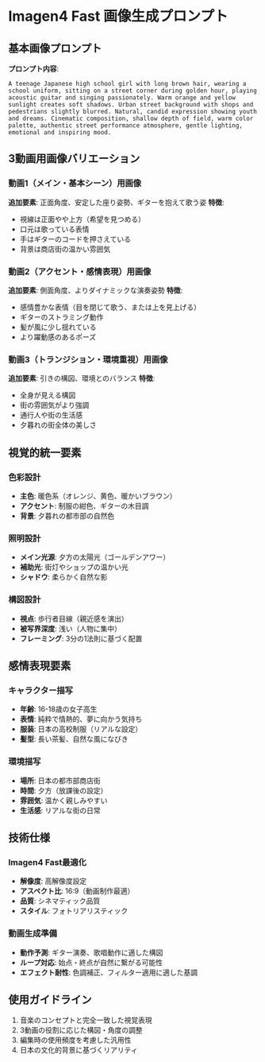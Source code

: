 # Imagen4 Fast 画像生成プロンプト

## 基本画像プロンプト
**プロンプト内容**:
```
A teenage Japanese high school girl with long brown hair, wearing a school uniform, sitting on a street corner during golden hour, playing acoustic guitar and singing passionately. Warm orange and yellow sunlight creates soft shadows. Urban street background with shops and pedestrians slightly blurred. Natural, candid expression showing youth and dreams. Cinematic composition, shallow depth of field, warm color palette, authentic street performance atmosphere, gentle lighting, emotional and inspiring mood.
```

## 3動画用画像バリエーション

### 動画1（メイン・基本シーン）用画像
**追加要素**: 正面角度、安定した座り姿勢、ギターを抱えて歌う姿
**特徴**: 
- 視線は正面やや上方（希望を見つめる）
- 口元は歌っている表情
- 手はギターのコードを押さえている
- 背景は商店街の温かい雰囲気

### 動画2（アクセント・感情表現）用画像
**追加要素**: 側面角度、よりダイナミックな演奏姿勢
**特徴**:
- 感情豊かな表情（目を閉じて歌う、または上を見上げる）
- ギターのストラミング動作
- 髪が風に少し揺れている
- より躍動感のあるポーズ

### 動画3（トランジション・環境重視）用画像
**追加要素**: 引きの構図、環境とのバランス
**特徴**:
- 全身が見える構図
- 街の雰囲気がより強調
- 通行人や街の生活感
- 夕暮れの街全体の美しさ

## 視覚的統一要素

### 色彩設計
- **主色**: 暖色系（オレンジ、黄色、暖かいブラウン）
- **アクセント**: 制服の紺色、ギターの木目調
- **背景**: 夕暮れの都市部の自然色

### 照明設計
- **メイン光源**: 夕方の太陽光（ゴールデンアワー）
- **補助光**: 街灯やショップの温かい光
- **シャドウ**: 柔らかく自然な影

### 構図設計
- **視点**: 歩行者目線（親近感を演出）
- **被写界深度**: 浅い（人物に集中）
- **フレーミング**: 3分の1法則に基づく配置

## 感情表現要素

### キャラクター描写
- **年齢**: 16-18歳の女子高生
- **表情**: 純粋で情熱的、夢に向かう気持ち
- **服装**: 日本の高校制服（リアルな設定）
- **髪型**: 長い茶髪、自然な風になびき

### 環境描写
- **場所**: 日本の都市部商店街
- **時間**: 夕方（放課後の設定）
- **雰囲気**: 温かく親しみやすい
- **生活感**: リアルな街の日常

## 技術仕様

### Imagen4 Fast最適化
- **解像度**: 高解像度設定
- **アスペクト比**: 16:9（動画制作最適）
- **品質**: シネマティック品質
- **スタイル**: フォトリアリスティック

### 動画生成準備
- **動作予測**: ギター演奏、歌唱動作に適した構図
- **ループ対応**: 始点・終点が自然に繋がる可能性
- **エフェクト耐性**: 色調補正、フィルター適用に適した基調

## 使用ガイドライン
1. 音楽のコンセプトと完全一致した視覚表現
2. 3動画の役割に応じた構図・角度の調整
3. 編集時の使用頻度を考慮した汎用性
4. 日本の文化的背景に基づくリアリティ